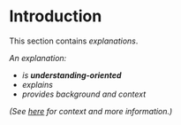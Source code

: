 # Introduction

This section contains _explanations_.

_An explanation:_

- _is **understanding-oriented**_
- _explains_
- _provides background and context_

_(See [here](https://documentation.divio.com/explanation.html) for context and more information.)_
